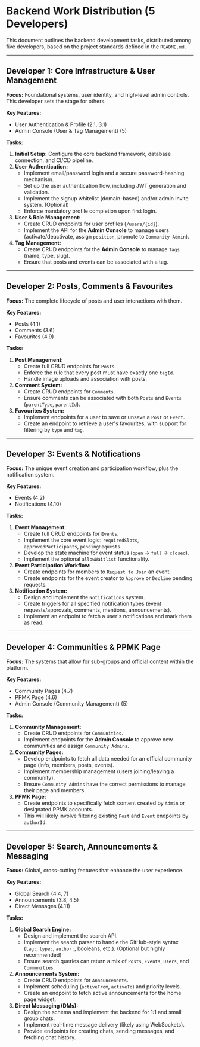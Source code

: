 # Backend Work Distribution (5 Developers)

This document outlines the backend development tasks, distributed among five developers, based on the project standards defined in the `README.md`.

---

## Developer 1: Core Infrastructure & User Management

**Focus:** Foundational systems, user identity, and high-level admin controls. This developer sets the stage for others.

**Key Features:**
- User Authentication & Profile (2.1, 3.1)
- Admin Console (User & Tag Management) (5)

**Tasks:**
1.  **Initial Setup:** Configure the core backend framework, database connection, and CI/CD pipeline.
2.  **User Authentication:**
    - Implement email/password login and a secure password-hashing mechanism.
    - Set up the user authentication flow, including JWT generation and validation.
    - Implement the signup whitelist (domain-based) and/or admin invite system. (Optional)
    - Enforce mandatory profile completion upon first login.
3.  **User & Role Management:**
    - Create CRUD endpoints for user profiles (`/users/{id}`).
    - Implement the API for the **Admin Console** to manage users (activate/deactivate, assign `position`, promote to `Community Admin`).
4.  **Tag Management:**
    - Create CRUD endpoints for the **Admin Console** to manage `Tags` (name, type, slug).
    - Ensure that posts and events can be associated with a tag.

---

## Developer 2: Posts, Comments & Favourites

**Focus:** The complete lifecycle of posts and user interactions with them.

**Key Features:**
- Posts (4.1)
- Comments (3.6)
- Favourites (4.9)

**Tasks:**
1.  **Post Management:**
    - Create full CRUD endpoints for `Posts`.
    - Enforce the rule that every post must have exactly one `tagId`.
    - Handle image uploads and association with posts.
2.  **Comment System:**
    - Create CRUD endpoints for `Comments`.
    - Ensure comments can be associated with both `Posts` and `Events` (`parentType`, `parentId`).
3.  **Favourites System:**
    - Implement endpoints for a user to save or unsave a `Post` or `Event`.
    - Create an endpoint to retrieve a user's favourites, with support for filtering by `type` and `tag`.

---

## Developer 3: Events & Notifications

**Focus:** The unique event creation and participation workflow, plus the notification system.

**Key Features:**
- Events (4.2)
- Notifications (4.10)

**Tasks:**
1.  **Event Management:**
    - Create full CRUD endpoints for `Events`.
    - Implement the core event logic: `requiredSlots`, `approvedParticipants`, `pendingRequests`.
    - Develop the state machine for event status (`open` -> `full` -> `closed`).
    - Implement the optional `allowWaitlist` functionality.
2.  **Event Participation Workflow:**
    - Create endpoints for members to `Request to Join` an event.
    - Create endpoints for the event creator to `Approve` or `Decline` pending requests.
3.  **Notification System:**
    - Design and implement the `Notifications` system.
    - Create triggers for all specified notification types (event requests/approvals, comments, mentions, announcements).
    - Implement an endpoint to fetch a user's notifications and mark them as read.

---

## Developer 4: Communities & PPMK Page

**Focus:** The systems that allow for sub-groups and official content within the platform.

**Key Features:**
- Community Pages (4.7)
- PPMK Page (4.6)
- Admin Console (Community Management) (5)

**Tasks:**
1.  **Community Management:**
    - Create CRUD endpoints for `Communities`.
    - Implement endpoints for the **Admin Console** to approve new communities and assign `Community Admins`.
2.  **Community Pages:**
    - Develop endpoints to fetch all data needed for an official community page (info, members, posts, events).
    - Implement membership management (users joining/leaving a community).
    - Ensure `Community Admins` have the correct permissions to manage their page and members.
3.  **PPMK Page:**
    - Create endpoints to specifically fetch content created by `Admin` or designated PPMK accounts.
    - This will likely involve filtering existing `Post` and `Event` endpoints by `authorId`.
---

## Developer 5: Search, Announcements & Messaging

**Focus:** Global, cross-cutting features that enhance the user experience.

**Key Features:**
- Global Search (4.4, 7)
- Announcements (3.8, 4.5)
- Direct Messages (4.11)

**Tasks:**
1.  **Global Search Engine:**
    - Design and implement the search API.
    - Implement the search parser to handle the GitHub-style syntax (`tag:`, `type:`, `author:`, booleans, etc.). (Optional but highly recommended)
    - Ensure search queries can return a mix of `Posts`, `Events`, `Users`, and `Communities`.
2.  **Announcements System:**
    - Create CRUD endpoints for `Announcements`.
    - Implement scheduling (`activeFrom`, `activeTo`) and priority levels.
    - Create an endpoint to fetch active announcements for the home page widget.
3.  **Direct Messaging (DMs):**
    - Design the schema and implement the backend for 1:1 and small group chats.
    - Implement real-time message delivery (likely using WebSockets).
    - Provide endpoints for creating chats, sending messages, and fetching chat history.
